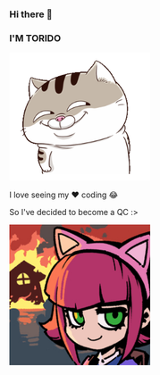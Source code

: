 ### Hi there 👋

<!--
**ToridoHikki/ToridoHikki** is a ✨ _special_ ✨ repository because its `README.md` (this file) appears on your GitHub profile.

Here are some ideas to get you started:

- 🔭 I’m currently working on ...
- 🌱 I’m currently learning ...
- 👯 I’m looking to collaborate on ...
- 🤔 I’m looking for help with ...
- 💬 Ask me about ...
- 📫 How to reach me: ...
- 😄 Pronouns: ...
- ⚡ Fun fact: ...
-->
### I'M TORIDO
<img src="https://github.com/ToridoHikki/ToridoHikki/raw/master/p_cat_hentai.gif" style="width: 50%; height: 50%"/>
<!-- ![](https://github.com/ToridoHikki/ToridoHikki/raw/master/p_cat_hentai.gif) -->

I love seeing my ❤️ coding 😂

So I've decided to become a QC :>

<img src="https://github.com/ToridoHikki/ToridoHikki/blob/master/Hnet.com-image.jpg" style="width: 50%; height: 50%"/>
<!--![](https://github.com/ToridoHikki/ToridoHikki/blob/master/annie.jpeg)-->

